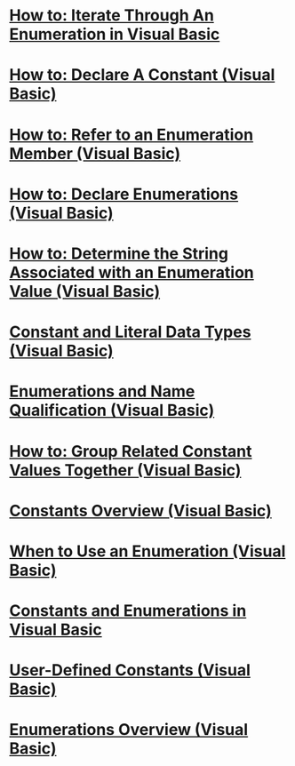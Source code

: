 # [How to: Iterate Through An Enumeration in Visual Basic](how-to-iterate-through-an-enumeration.md)
# [How to: Declare A Constant (Visual Basic)](how-to-declare-a-constant.md)
# [How to: Refer to an Enumeration Member (Visual Basic)](how-to-refer-to-an-enumeration-member.md)
# [How to: Declare Enumerations (Visual Basic)](how-to-declare-enumerations.md)
# [How to: Determine the String Associated with an Enumeration Value (Visual Basic)](how-to-determine-the-string-associated-with-an-enumeration-value.md)
# [Constant and Literal Data Types (Visual Basic)](constant-and-literal-data-types.md)
# [Enumerations and Name Qualification (Visual Basic)](enumerations-and-name-qualification.md)
# [How to: Group Related Constant Values Together (Visual Basic)](how-to-group-related-constant-values-together.md)
# [Constants Overview (Visual Basic)](constants-overview.md)
# [When to Use an Enumeration (Visual Basic)](when-to-use-an-enumeration.md)
# [Constants and Enumerations in Visual Basic](index.md)
# [User-Defined Constants (Visual Basic)](user-defined-constants.md)
# [Enumerations Overview (Visual Basic)](enumerations-overview.md)
